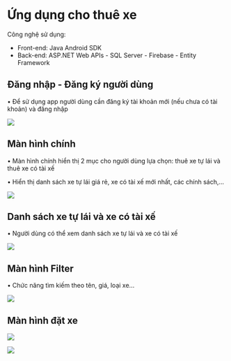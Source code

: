 # Ứng dụng cho thuê xe

Công nghệ sử dụng:

-   Front-end: Java Android SDK 
-   Back-end: ASP.NET Web APIs - SQL Server - Firebase - Entity Framework
## **Đăng nhập - Đăng ký người dùng**

•	Để sử dụng app người dùng cần đăng ký tài khoản mới (nếu chưa có tài khoản) và đăng nhập

![](https://github.com/anhtuyen0409/android-project/blob/main/media/login_register.jpg)

## **Màn hình chính**

•	Màn hình chính hiển thị 2 mục cho người dùng lựa chọn: thuê xe tự lái và thuê xe có tài xế

•	Hiển thị danh sách xe tự lái giá rẻ, xe có tài xế mới nhất, các chính sách,...

![](https://github.com/anhtuyen0409/android-project/blob/main/media/menu.JPG)

## **Danh sách xe tự lái và xe có tài xế**

•	Người dùng có thể xem danh sách xe tự lái và xe có tài xế

![](https://github.com/anhtuyen0409/android-project/blob/main/media/list_car.jpg)

## **Màn hình Filter**

•	Chức năng tìm kiếm theo tên, giá, loại xe...

![](https://github.com/anhtuyen0409/android-project/blob/main/media/filter.jpg)

## **Màn hình đặt xe**

![](https://github.com/anhtuyen0409/android-project/blob/main/media/booking.jpg)

![](https://github.com/anhtuyen0409/android-project/blob/main/media/booking2.JPG)

